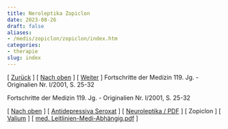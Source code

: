 ```yaml
---
title: Neroleptika Zopiclon
date: 2023-08-26
draft: false
aliases:
- /medis/zopiclon/zopiclon/index.htm
categories:
- therapie
slug: index
---
```



[ [Zurück](../../neurol.pdf) ] [ [Nach oben](../../../definition/definitionen.htm) ] [ [Weiter](../../../definition/borderline-valium.htm) ] Fortschritte der Medizin 119. Jg. - Originalien Nr. I/2001, S. 25-32

Fortschritte der Medizin 119. Jg. - Originalien Nr. I/2001, S. 25-32

[ [Nach oben](../../../definition/definitionen.htm) ] [ [Antidepressiva Seroxat](../../../definition/antidepressiva.htm) ] [ [Neuroleptika / PDF](../../neurol.pdf) ] [ Zopiclon ] [ [Valium](../../../definition/borderline-valium.htm) ] [ [med. Leitlinien-Medi-Abhängig.pdf](../../../definition/med-leitlinien-medis-abhaeng.pdf) ]